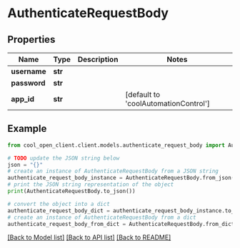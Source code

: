# AuthenticateRequestBody


## Properties

Name | Type | Description | Notes
------------ | ------------- | ------------- | -------------
**username** | **str** |  | 
**password** | **str** |  | 
**app_id** | **str** |  | [default to 'coolAutomationControl']

## Example

```python
from cool_open_client.client.models.authenticate_request_body import AuthenticateRequestBody

# TODO update the JSON string below
json = "{}"
# create an instance of AuthenticateRequestBody from a JSON string
authenticate_request_body_instance = AuthenticateRequestBody.from_json(json)
# print the JSON string representation of the object
print(AuthenticateRequestBody.to_json())

# convert the object into a dict
authenticate_request_body_dict = authenticate_request_body_instance.to_dict()
# create an instance of AuthenticateRequestBody from a dict
authenticate_request_body_from_dict = AuthenticateRequestBody.from_dict(authenticate_request_body_dict)
```
[[Back to Model list]](../README.md#documentation-for-models) [[Back to API list]](../README.md#documentation-for-api-endpoints) [[Back to README]](../README.md)


